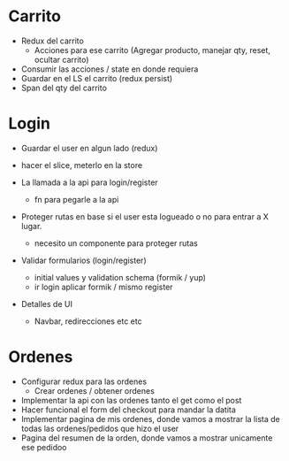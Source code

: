 # Carrito

- Redux del carrito
  - Acciones para ese carrito (Agregar producto, manejar qty, reset, ocultar carrito)
- Consumir las acciones / state en donde requiera
- Guardar en el LS el carrito (redux persist)
- Span del qty del carrito


# Login
- Guardar el user en algun lado (redux)
- hacer el slice, meterlo en la store

- La llamada a la api para login/register
  - fn para pegarle a la api

- Proteger rutas en base si el user esta logueado o no para entrar a X lugar.
  - necesito un componente para proteger rutas
- Validar formularios (login/register)
  - initial values y validation schema (formik / yup)
  - ir login aplicar formik / mismo register
- Detalles de UI
  - Navbar, redirecciones etc etc


# Ordenes

- Configurar redux para las ordenes
  - Crear ordenes / obtener ordenes
- Implementar la api con las ordenes tanto el get como el post
- Hacer funcional el form del checkout para mandar la datita
- Implementar pagina de mis ordenes, donde vamos a mostrar la lista de todas las ordenes/pedidos que hizo el user
- Pagina del resumen de la orden, donde vamos a mostrar unicamente ese pedidoo